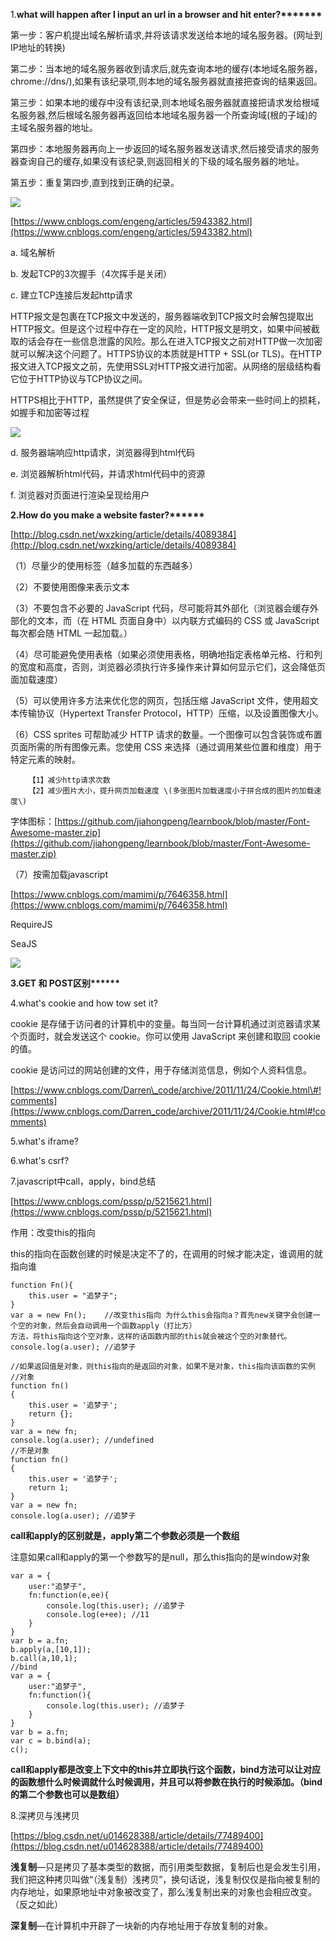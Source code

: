 1.**what will happen after I input an url in a browser and hit enter?\*\*\*\*\*\*\***

第一步：客户机提出域名解析请求,并将该请求发送给本地的域名服务器。\(网址到IP地址的转换\)

第二步：当本地的域名服务器收到请求后,就先查询本地的缓存\(本地域名服务器，chrome://dns/\),如果有该纪录项,则本地的域名服务器就直接把查询的结果返回。

第三步：如果本地的缓存中没有该纪录,则本地域名服务器就直接把请求发给根域名服务器,然后根域名服务器再返回给本地域名服务器一个所查询域\(根的子域\)的主域名服务器的地址。

第四步：本地服务器再向上一步返回的域名服务器发送请求,然后接受请求的服务器查询自己的缓存,如果没有该纪录,则返回相关的下级的域名服务器的地址。

第五步：重复第四步,直到找到正确的纪录。

![](/assets/1618288278-57f00bf9444dd_articlex.png)

[https://www.cnblogs.com/engeng/articles/5943382.html](https://www.cnblogs.com/engeng/articles/5943382.html)

a. 域名解析

b. 发起TCP的3次握手（4次挥手是关闭）

c. 建立TCP连接后发起http请求

HTTP报文是包裹在TCP报文中发送的，服务器端收到TCP报文时会解包提取出HTTP报文。但是这个过程中存在一定的风险，HTTP报文是明文，如果中间被截取的话会存在一些信息泄露的风险。那么在进入TCP报文之前对HTTP做一次加密就可以解决这个问题了。HTTPS协议的本质就是HTTP + SSL\(or TLS\)。在HTTP报文进入TCP报文之前，先使用SSL对HTTP报文进行加密。从网络的层级结构看它位于HTTP协议与TCP协议之间。

HTTPS相比于HTTP，虽然提供了安全保证，但是势必会带来一些时间上的损耗，如握手和加密等过程

![](/assets/3598916885-5608f6c220945_articlex.png)

d. 服务器端响应http请求，浏览器得到html代码

e. 浏览器解析html代码，并请求html代码中的资源

f. 浏览器对页面进行渲染呈现给用户

**2.How do you make a website faster?\*\*\*\*\*\***

[http://blog.csdn.net/wxzking/article/details/4089384](http://blog.csdn.net/wxzking/article/details/4089384)

（1）尽量少的使用标签（越多加载的东西越多）

（2）不要使用图像来表示文本

（3）不要包含不必要的 JavaScript 代码，尽可能将其外部化（浏览器会缓存外部化的文本，而（在 HTML 页面自身中）以内联方式编码的 CSS 或 JavaScript 每次都会随 HTML 一起加载。）

（4）尽可能避免使用表格（如果必须使用表格，明确地指定表格单元格、行和列的宽度和高度，否则，浏览器必须执行许多操作来计算如何显示它们，这会降低页面加载速度）

（5）可以使用许多方法来优化您的网页，包括压缩 JavaScript 文件，使用超文本传输协议（Hypertext Transfer Protocol，HTTP）压缩，以及设置图像大小。

（6）CSS sprites 可帮助减少 HTTP 请求的数量。一个图像可以包含装饰或布置页面所需的所有图像元素。您使用 CSS 来选择（通过调用某些位置和维度）用于特定元素的映射。

```
    【1】减少http请求次数
    【2】减少图片大小，提升网页加载速度 \(多张图片加载速度小于拼合成的图片的加载速度\)
```

字体图标：[https://github.com/jiahongpeng/learnbook/blob/master/Font-Awesome-master.zip](https://github.com/jiahongpeng/learnbook/blob/master/Font-Awesome-master.zip)

（7）按需加载javascript

[https://www.cnblogs.com/mamimi/p/7646358.html](https://www.cnblogs.com/mamimi/p/7646358.html)

RequireJS

SeaJS

![](/assets/1016870-20171009133914402-2006851883.jpg)

**3.GET 和 POST区别\*\*\*\*\*\***

4.what's cookie and how tow set it?

cookie 是存储于访问者的计算机中的变量。每当同一台计算机通过浏览器请求某个页面时，就会发送这个 cookie。你可以使用 JavaScript 来创建和取回 cookie 的值。

cookie 是访问过的网站创建的文件，用于存储浏览信息，例如个人资料信息。

[https://www.cnblogs.com/Darren\_code/archive/2011/11/24/Cookie.html\#!comments](https://www.cnblogs.com/Darren_code/archive/2011/11/24/Cookie.html#!comments)

5.what's iframe?

6.what's csrf?

7.javascript中call，apply，bind总结

[https://www.cnblogs.com/pssp/p/5215621.html](https://www.cnblogs.com/pssp/p/5215621.html)

作用：改变this的指向

this的指向在函数创建的时候是决定不了的，在调用的时候才能决定，谁调用的就指向谁

```
function Fn(){
    this.user = "追梦子";
}
var a = new Fn();    //改变this指向 为什么this会指向a？首先new关键字会创建一个空的对象，然后会自动调用一个函数apply（打比方）
方法，将this指向这个空对象，这样的话函数内部的this就会被这个空的对象替代。
console.log(a.user); //追梦子

//如果返回值是对象，则this指向的是返回的对象，如果不是对象，this指向该函数的实例
//对象
function fn()  
{  
    this.user = '追梦子';  
    return {};  
}
var a = new fn;  
console.log(a.user); //undefined
//不是对象
function fn()  
{  
    this.user = '追梦子';  
    return 1;
}
var a = new fn;  
console.log(a.user); //追梦子
```

**call和apply的区别就是，apply第二个参数必须是一个数组**

注意如果call和apply的第一个参数写的是null，那么this指向的是window对象

```
var a = {
    user:"追梦子",
    fn:function(e,ee){
        console.log(this.user); //追梦子
        console.log(e+ee); //11
    }
}
var b = a.fn;
b.apply(a,[10,1]);
b.call(a,10,1);
//bind
var a = {
    user:"追梦子",
    fn:function(){
        console.log(this.user); //追梦子
    }
}
var b = a.fn;
var c = b.bind(a);
c();
```

**call和apply都是改变上下文中的this并立即执行这个函数，bind方法可以让对应的函数想什么时候调就什么时候调用，并且可以将参数在执行的时候添加。（bind的第二个参数也可以是数组）**

8.深拷贝与浅拷贝

[https://blog.csdn.net/u014628388/article/details/77489400](https://blog.csdn.net/u014628388/article/details/77489400)

**浅复制**—只是拷贝了基本类型的数据，而引用类型数据，复制后也是会发生引用，我们把这种拷贝叫做“（浅复制）浅拷贝”，换句话说，浅复制仅仅是指向被复制的内存地址，如果原地址中对象被改变了，那么浅复制出来的对象也会相应改变。（反之如此）

**深复制**—在计算机中开辟了一块新的内存地址用于存放复制的对象。

